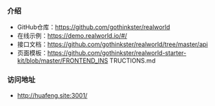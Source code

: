 ### 介绍
- GitHub仓库：https://github.com/gothinkster/realworld 
- 在线示例：https://demo.realworld.io/#/ 
- 接口文档：https://github.com/gothinkster/realworld/tree/master/api 
- 页面模板：https://github.com/gothinkster/realworld-starter-kit/blob/master/FRONTEND_INS TRUCTIONS.md
### 访问地址
- http://huafeng.site:3001/
